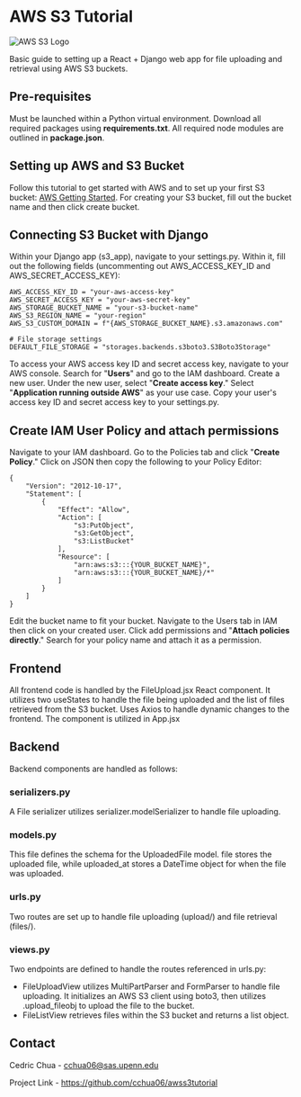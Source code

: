 # AWS S3 Tutorial

![AWS S3 Logo](https://miro.medium.com/v2/resize:fit:640/1*B9CIOrxdROHvtdmouQA1_A.png)

Basic guide to setting up a React + Django web app for file uploading and retrieval using AWS S3 buckets.

## Pre-requisites

Must be launched within a Python virtual environment. Download all required packages using **requirements.txt**. All required node modules are outlined in **package.json**.

## Setting up AWS and S3 Bucket

Follow this tutorial to get started with AWS and to set up your first S3 bucket: [AWS Getting Started](https://docs.aws.amazon.com/AmazonS3/latest/userguide/GetStartedWithS3.html). For creating your S3 bucket, fill out the bucket name and then click create bucket.

## Connecting S3 Bucket with Django

Within your Django app (s3_app), navigate to your settings.py. Within it, fill out the following fields (uncommenting out AWS_ACCESS_KEY_ID and AWS_SECRET_ACCESS_KEY):

```
AWS_ACCESS_KEY_ID = "your-aws-access-key"
AWS_SECRET_ACCESS_KEY = "your-aws-secret-key"
AWS_STORAGE_BUCKET_NAME = "your-s3-bucket-name"
AWS_S3_REGION_NAME = "your-region"
AWS_S3_CUSTOM_DOMAIN = f"{AWS_STORAGE_BUCKET_NAME}.s3.amazonaws.com"

# File storage settings
DEFAULT_FILE_STORAGE = "storages.backends.s3boto3.S3Boto3Storage"
```

To access your AWS access key ID and secret access key, navigate to your AWS console. Search for "**Users**" and go to the IAM dashboard. Create a new user. Under the new user, select "**Create access key**." Select "**Application running outside AWS**" as your use case. Copy your user's access key ID and secret access key to your settings.py.

## Create IAM User Policy and attach permissions

Navigate to your IAM dashboard. Go to the Policies tab and click "**Create Policy**." Click on JSON then copy the following to your Policy Editor:

```
{
    "Version": "2012-10-17",
    "Statement": [
        {
            "Effect": "Allow",
            "Action": [
                "s3:PutObject",
                "s3:GetObject",
                "s3:ListBucket"
            ],
            "Resource": [
                "arn:aws:s3:::{YOUR_BUCKET_NAME}",
                "arn:aws:s3:::{YOUR_BUCKET_NAME}/*"
            ]
        }
    ]
}
```

Edit the bucket name to fit your bucket. Navigate to the Users tab in IAM then click on your created user. Click add permissions and "**Attach policies directly**." Search for your policy name and attach it as a permission.

## Frontend

All frontend code is handled by the FileUpload.jsx React component. It utilizes two useStates to handle the file being uploaded and the list of files retrieved from the S3 bucket. Uses Axios to handle dynamic changes to the frontend. The component is utilized in App.jsx

## Backend

Backend components are handled as follows:

### serializers.py

A File serializer utilizes serializer.modelSerializer to handle file uploading.

### models.py

This file defines the schema for the UploadedFile model. file stores the uploaded file, while uploaded_at stores a DateTime object for when the file was uploaded.

### urls.py

Two routes are set up to handle file uploading (upload/) and file retrieval (files/).

### views.py

Two endpoints are defined to handle the routes referenced in urls.py:

- FileUploadView utilizes MultiPartParser and FormParser to handle file uploading. It initializes an AWS S3 client using boto3, then utilizes .upload_fileobj to upload the file to the bucket.
- FileListView retrieves files within the S3 bucket and returns a list object.

## Contact

Cedric Chua - cchua06@sas.upenn.edu

Project Link - https://github.com/cchua06/awss3tutorial